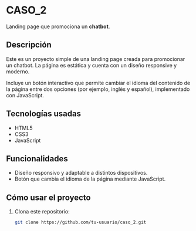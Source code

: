 # CASO_2

Landing page que promociona un **chatbot**.

## Descripción

Este es un proyecto simple de una landing page creada para promocionar un chatbot. La página es estática y cuenta con un diseño responsive y moderno. 

Incluye un botón interactivo que permite cambiar el idioma del contenido de la página entre dos opciones (por ejemplo, inglés y español), implementado con JavaScript.

## Tecnologías usadas

- HTML5
- CSS3
- JavaScript

## Funcionalidades

- Diseño responsivo y adaptable a distintos dispositivos.
- Botón que cambia el idioma de la página mediante JavaScript.

## Cómo usar el proyecto

1. Clona este repositorio:
   ```bash
   git clone https://github.com/tu-usuario/caso_2.git
